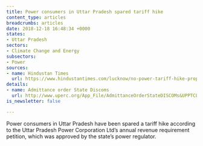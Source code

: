 ```yaml
---
title: Power consumers in Uttar Pradesh spared tariff hike
content_type: articles
breadcrumbs: articles
date: 2018-12-18 16:48:34 +0000
states:
- Uttar Pradesh
sectors:
- Climate Change and Energy
subsectors:
- Power
sources:
- name: Hindustan Times
  url: https://www.hindustantimes.com/lucknow/no-power-tariff-hike-proposed-in-up-a-decrease-may-be-considered/story-8KHiaUrHx3zxzGox9Z5ZkJ.html
details:
- name: Admittance order State Discoms
  url: http://www.uperc.org/App_File/AdmittanceOrderStateDISCOMs&UPPTCL-pdf1113201810317PM.pdf
is_newsletter: false

---
```

Power consumers in Uttar Pradesh have been spared a tariff hike according to the Uttar Pradesh Power Corporation Ltd’s annual revenue requirement petition, which was approved by the state’s power regulator.   
